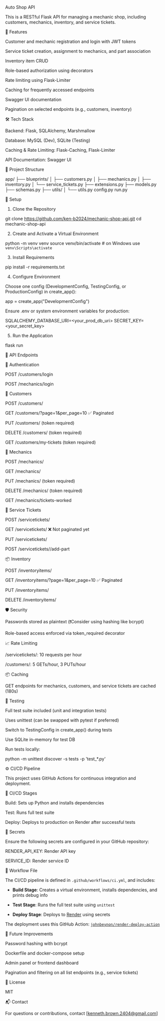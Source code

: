 Auto Shop API

This is a RESTful Flask API for managing a mechanic shop, including customers, mechanics, inventory, and service tickets.

🚀 Features

Customer and mechanic registration and login with JWT tokens

Service ticket creation, assignment to mechanics, and part association

Inventory item CRUD

Role-based authorization using decorators

Rate limiting using Flask-Limiter

Caching for frequently accessed endpoints

Swagger UI documentation

Pagination on selected endpoints (e.g., customers, inventory)

🛠️ Tech Stack

Backend: Flask, SQLAlchemy, Marshmallow

Database: MySQL (Dev), SQLite (Testing)

Caching & Rate Limiting: Flask-Caching, Flask-Limiter

API Documentation: Swagger UI

🧱 Project Structure

app/
├── blueprints/
│   ├── customers.py
│   ├── mechanics.py
│   ├── inventory.py
│   └── service_tickets.py
├── extensions.py
├── models.py
├── schemas.py
├── utils/
│   └── utils.py
config.py
run.py

🔧 Setup

1. Clone the Repository

git clone https://github.com/ken-b2024/mechanic-shop-api.git
cd mechanic-shop-api

2. Create and Activate a Virtual Environment

python -m venv venv
source venv/bin/activate  # on Windows use `venv\Scripts\activate`

3. Install Requirements

pip install -r requirements.txt

4. Configure Environment

Choose one config (DevelopmentConfig, TestingConfig, or ProductionConfig) in create_app():

app = create_app("DevelopmentConfig")

Ensure .env or system environment variables for production:

SQLALCHEMY_DATABASE_URI=<your_prod_db_uri>
SECRET_KEY=<your_secret_key>

5. Run the Application

flask run

📘 API Endpoints

🔑 Authentication

POST /customers/login

POST /mechanics/login

👥 Customers

POST /customers/

GET /customers/?page=1&per_page=10 ✅ Paginated

PUT /customers/ (token required)

DELETE /customers/ (token required)

GET /customers/my-tickets (token required)

🔧 Mechanics

POST /mechanics/

GET /mechanics/

PUT /mechanics/ (token required)

DELETE /mechanics/ (token required)

GET /mechanics/tickets-worked

📝 Service Tickets

POST /servicetickets/

GET /servicetickets/ ❌ Not paginated yet

PUT /servicetickets/<id>

POST /servicetickets/<id>/add-part

📦 Inventory

POST /inventoryitems/

GET /inventoryitems/?page=1&per_page=10 ✅ Paginated

PUT /inventoryitems/<id>

DELETE /inventoryitems/<id>

🛡️ Security

Passwords stored as plaintext (❗️Consider using hashing like bcrypt)

Role-based access enforced via token_required decorator

📈 Rate Limiting

/servicetickets/: 10 requests per hour

/customers/: 5 GETs/hour, 3 PUTs/hour

📦 Caching

GET endpoints for mechanics, customers, and service tickets are cached (180s)

🔪 Testing

Full test suite included (unit and integration tests)

Uses unittest (can be swapped with pytest if preferred)

Switch to TestingConfig in create_app() during tests

Use SQLite in-memory for test DB

Run tests locally:

python -m unittest discover -s tests -p 'test_*.py'

⚙️ CI/CD Pipeline

This project uses GitHub Actions for continuous integration and deployment.

🔁 CI/CD Stages

Build: Sets up Python and installs dependencies

Test: Runs full test suite

Deploy: Deploys to production on Render after successful tests

🔐 Secrets

Ensure the following secrets are configured in your GitHub repository:

RENDER_API_KEY: Render API key

SERVICE_ID: Render service ID

📄 Workflow File

The CI/CD pipeline is defined in `.github/workflows/ci.yml`, and includes:



- **Build Stage**: Creates a virtual environment, installs dependencies, and prints debug info

- **Test Stage**: Runs the full test suite using `unittest`

- **Deploy Stage**: Deploys to [Render](https://render.com) using secrets



The deployment uses this GitHub Action: [`johnbeynon/render-deploy-action`](https://github.com/johnbeynon/render-deploy-action)

🔮 Future Improvements

Password hashing with bcrypt

Dockerfile and docker-compose setup

Admin panel or frontend dashboard

Pagination and filtering on all list endpoints (e.g., service tickets)

📄 License

MIT

📬 Contact

For questions or contributions, contact [kenneth.brown.2404@gmail.com]

